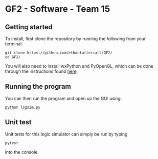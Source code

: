 # GF2 - Software - Team 15

## Getting started

To install, first clone the repository by running the following from your terminal:

```
git clone https://github.com/ethantattersall/GF2/
cd GF2/
```

You will also need to install wxPython and PyOpenGL, which can be done through the instructions found [here](https://www.vle.cam.ac.uk/mod/page/view.php?id=12084171).

## Running the program

You can then run the program and open up the GUI using:

```
python logsim.py
```

## Unit test

Unit tests for this logic simulator can simply be run by typing 

```
pytest
```

into the console.
